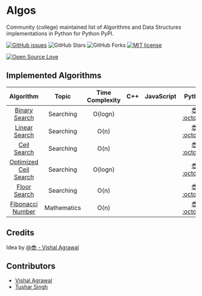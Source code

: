 # Algos

Community (college) maintained list of Algorithms and Data Structures implementations in Python for Python PyPI.

[![GitHub issues](https://img.shields.io/github/issues/RCubedClub/algos.svg)](https://github.com/RCubedClub/algos/issues)
![GitHub Stars](https://img.shields.io/github/stars/RCubedClub/algos.svg)
![GitHub Forks](https://img.shields.io/github/forks/RCubedClub/algos.svg)
[![MIT license](http://img.shields.io/badge/license-MIT-brightgreen.svg)](http://opensource.org/licenses/MIT)


[![Open Source Love](https://badges.frapsoft.com/os/v3/open-source-200x33.png?v=103)](https://github.com/RCubedClub/algos)


## Implemented Algorithms


| Algorithm | Topic | Time Complexity | C++ | JavaScript | Python  |  Ruby |
|:----------:|:-----:|:---------------:|:---:|:----------:|:-------:|:------:|
| [Binary Search](https://www.geeksforgeeks.org/binary-search/) | Searching | O(logn) | | | [:sunglasses:](https://github.com/vishuvish) [:octocat:](https://github.com/RCubedClub/algos/blob/master/Python/search/binary_search.py) | |
| [Linear Search](https://www.geeksforgeeks.org/linear-search/) | Searching | O(n) | | | [:sunglasses:](https://github.com/vishuvish) [:octocat:](https://github.com/RCubedClub/algos/blob/master/Python/search/linear_search.py) | |
| [Ceil Search](https://www.geeksforgeeks.org/find-floor-ceil-unsorted-array/) | Searching | O(n)| | | [:sunglasses:](https://github.com/vishuvish) [:octocat:](https://github.com/RCubedClub/algos/blob/master/Python/search/ceil_search_linear.py) | |
| [Optimized Ceil Search](https://www.geeksforgeeks.org/find-floor-ceil-unsorted-array/) | Searching | O(logn) | | | [:sunglasses:](https://github.com/vishuvish) [:octocat:](https://github.com/RCubedClub/algos/blob/master/Python/search/ceil_search.py) | |
| [Floor Search](https://www.geeksforgeeks.org/find-floor-ceil-unsorted-array/) | Searching | O(n) | | | [:sunglasses:](https://github.com/vishuvish) [:octocat:](https://github.com/RCubedClub/algos/blob/master/Python/search/floor_search_linear.py) | |
| [Fibonacci Number](https://www.geeksforgeeks.org/program-for-nth-fibonacci-number/) | Mathematics | O(n) | | | [:sunglasses:](https://github.com/vishuvish) [:octocat:](https://github.com/RCubedClub/algos/blob/master/Python/mathematics/fibonacci_numbers.py) | |

## Credits

Idea by [@:sunglasses: - Vishal Agrawal](https://github.com/vishuvish)


## Contributors

* [Vishal Agrawal](https://github.com/vishuvish)
* [Tushar Singh](https://github.com/rickysingh15)
